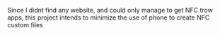 
Since I didnt find any website, and could only manage to get NFC trow apps, this project intends to minimize the use of phone to create NFC custom files
